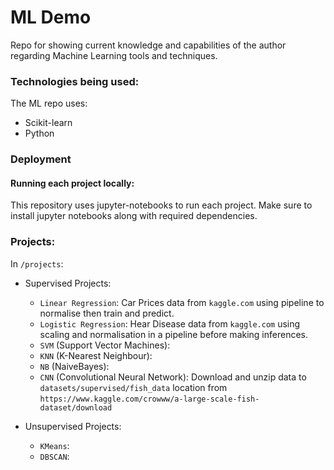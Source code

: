 # ML Demo

Repo for showing current knowledge and capabilities of the author regarding Machine Learning tools and techniques.

### Technologies being used:

The ML repo uses:

- Scikit-learn
- Python

### Deployment

#### Running each project locally:

This repository uses jupyter-notebooks to run each project. Make sure to install jupyter notebooks along with required dependencies.


### Projects:

In `/projects`:

- Supervised Projects: 
    - `Linear Regression`: Car Prices data from `kaggle.com` using pipeline to normalise then train and predict.
    - `Logistic Regression`: Hear Disease data from `kaggle.com` using scaling and normalisation in a pipeline before making inferences.
    - `SVM` (Support Vector Machines):
    - `KNN` (K-Nearest Neighbour):
    - `NB` (NaiveBayes):
    - `CNN` (Convolutional Neural Network): Download and unzip data to `datasets/supervised/fish_data` location from `https://www.kaggle.com/crowww/a-large-scale-fish-dataset/download`

- Unsupervised Projects:
  - `KMeans`:
  - `DBSCAN`:

